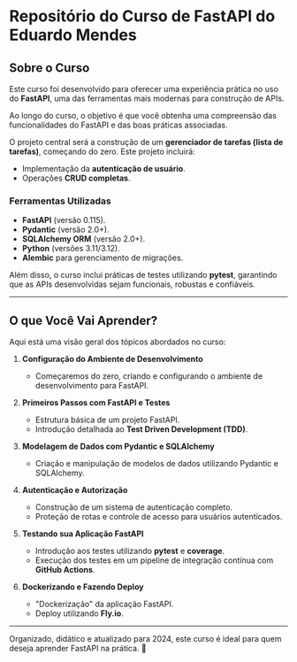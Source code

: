 # Repositório do Curso de FastAPI do Eduardo Mendes  

## Sobre o Curso  

Este curso foi desenvolvido para oferecer uma experiência prática no uso do **FastAPI**, uma das ferramentas mais modernas para construção de APIs.  

Ao longo do curso, o objetivo é que você obtenha uma compreensão das funcionalidades do FastAPI e das boas práticas associadas.  

O projeto central será a construção de um **gerenciador de tarefas (lista de tarefas)**, começando do zero. Este projeto incluirá:  
- Implementação da **autenticação de usuário**.  
- Operações **CRUD completas**.  

### Ferramentas Utilizadas  
- **FastAPI** (versão 0.115).  
- **Pydantic** (versão 2.0+).  
- **SQLAlchemy ORM** (versão 2.0+).  
- **Python** (versões 3.11/3.12).  
- **Alembic** para gerenciamento de migrações.  

Além disso, o curso inclui práticas de testes utilizando **pytest**, garantindo que as APIs desenvolvidas sejam funcionais, robustas e confiáveis.  

---

## O que Você Vai Aprender?  

Aqui está uma visão geral dos tópicos abordados no curso:  

1. **Configuração do Ambiente de Desenvolvimento**  
   - Começaremos do zero, criando e configurando o ambiente de desenvolvimento para FastAPI.  

2. **Primeiros Passos com FastAPI e Testes**  
   - Estrutura básica de um projeto FastAPI.  
   - Introdução detalhada ao **Test Driven Development (TDD)**.  

3. **Modelagem de Dados com Pydantic e SQLAlchemy**  
   - Criação e manipulação de modelos de dados utilizando Pydantic e SQLAlchemy.  

4. **Autenticação e Autorização**  
   - Construção de um sistema de autenticação completo.  
   - Proteção de rotas e controle de acesso para usuários autenticados.  

5. **Testando sua Aplicação FastAPI**  
   - Introdução aos testes utilizando **pytest** e **coverage**.  
   - Execução dos testes em um pipeline de integração contínua com **GitHub Actions**.  

6. **Dockerizando e Fazendo Deploy**  
   - "Dockerização" da aplicação FastAPI.  
   - Deploy utilizando **Fly.io**.  

---

Organizado, didático e atualizado para 2024, este curso é ideal para quem deseja aprender FastAPI na prática. 🚀  







